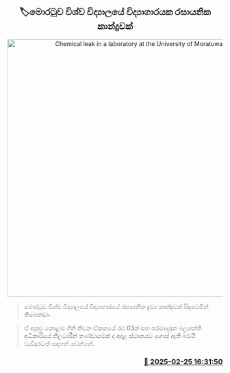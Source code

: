 <p align='center'><b><h2 align='center' title='Chemical leak in a laboratory at the University of Moratuwa'>🏷මොරටුව විශ්ව විද්‍යාලයේ විද්‍යාගාරයක රසායනික කාන්දුවක්</h2></b></p>
<p align='center'><img src='https://helakuru.sgp1.cdn.digitaloceanspaces.com/esana/images/lib/moratuwa-university.jpg' width='600' alt='Chemical leak in a laboratory at the University of Moratuwa'></p>

> මොරටුව විශ්ව විද්‍යාලයේ විද්‍යාගාරයේ රසායනික ද්‍රව්‍ය කාන්දුවක් සිදුවෙමින් තිබෙනවා.

> ඒ අනුව කොළඹ ගිනි නිවන ඒකකයේ රථ 03ක් සහ පරමාණුක බලශක්ති අධිකාරීයේ නිලධාරීන් කණ්ඩායමක් ද අදාළ ස්ථානයට ගොස් ඇති බවයි වැඩිදුරටත් සඳහන් වෙන්නේ. 



<h3 align='right'><a href='https://www.helakuru.lk/esana/p/107813/'>📅 2025-02-25 16:31:50</a></h3>
